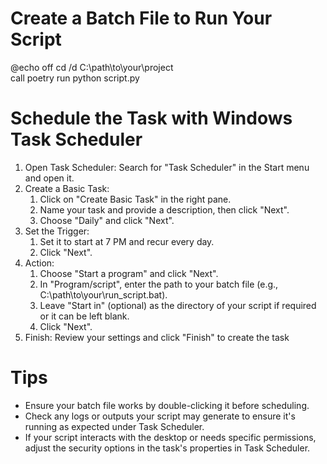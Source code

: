 # Create a Batch File to Run Your Script
@echo off
cd /d C:\path\to\your\project\
call poetry run python script.py

# Schedule the Task with Windows Task Scheduler
1. Open Task Scheduler: Search for "Task Scheduler" in the Start menu and open it.
2. Create a Basic Task:
   1. Click on "Create Basic Task" in the right pane.
   2. Name your task and provide a description, then click "Next".
   3. Choose "Daily" and click "Next".
3. Set the Trigger:
   1. Set it to start at 7 PM and recur every day.
   2. Click "Next".
4. Action:
   1. Choose "Start a program" and click "Next".
   2. In "Program/script", enter the path to your batch file (e.g., C:\path\to\your\run_script.bat).
   3. Leave "Start in" (optional) as the directory of your script if required or it can be left blank.
   4. Click "Next".
5. Finish: Review your settings and click "Finish" to create the task

# Tips
- Ensure your batch file works by double-clicking it before scheduling.
- Check any logs or outputs your script may generate to ensure it's running as expected under Task Scheduler.
- If your script interacts with the desktop or needs specific permissions, adjust the security options in the task's properties in Task Scheduler.